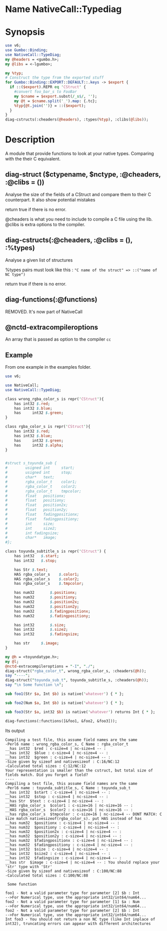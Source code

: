 # Name NativeCall::Typediag

# Synopsis

```perl
use v6;
use Gumbo::Binding;
use NativeCall::TypeDiag;
my @headers = <gumbo.h>;
my @libs = <-lgumbo>;

my %typ;
# Construct the type from the exported stuff
for Gumbo::Binding::EXPORT::DEFAULT::.keys -> $export {
  if ::($export).REPR eq 'CStruct' {
    #convert foo_bar_s to FooBar
    my $cname = $export.subst(/_s$/, '');
    my @t = $cname.split('_').map: {.tc};
    %typ{@t.join('')} = ::($export);
  }
}
diag-cstructs(:cheaders(@headers), :types(%typ), :clibs(@libs));
```


# Description

A module that provide functions to look at your native types. Comparing with the their C equivalent.


## diag-struct ($ctypename, $nctype, :@cheaders, :@clibs = ())

Analyse the size of the fields of a CStruct and compare them to their C counterpart. It also show potential mistakes

return true if there is no error.

@cheaders is what you need to include to compile a C file using the lib. @clibs is extra options to the compiler.

## diag-cstructs(:@cheaders, :@clibs = (), :%types)

Analyse a given list of structures

%types pairs must look like this :
`"C name of the struct" => ::("name of NC type")`

return true if there is no error.

## diag-functions(:@functions)

REMOVED. It's now part of NativeCall

## @nctd-extracompileroptions

An array that is passed as option to the compiler `cc`

## Example

From one example in the examples folder.

```perl
use v6;

use NativeCall;
use NativeCall::TypeDiag;

class wrong_rgba_color_s is repr('CStruct'){
	has	int32 $.red;
	has	int32 $.blue;
	has 	int32 $.green;
}

class rgba_color_s is repr('CStruct'){
	has	int32 $.red;
	has	int32 $.blue;
	has 	int32 $.green;
	has 	int32 $.alpha;
}


#struct s_toyunda_sub {
#        usigned int     start;
#        usigned int     stop;
#        char*   text;
#        rgba_color_t    color1;
#        rgba_color_t    color2;
#        rgba_color_t    tmpcolor;
#        float   positionx;
#        float   positiony;
#        float   position2x;
#        float   position2y;
#        float   fadingpositionx;
#        float   fadingpositiony;
#        int     size;
#        int     size2;
#        int fadingsize;
#        char*   image;
#};

class toyunda_subtitle_s is repr('CStruct') {
	has	int32 	$.start;
	has	int32	$.stop;

	has	Str	$.text;
	HAS	rgba_color_s	$.color1;
	HAS	rgba_color_s	$.color2;
	has	rgba_color_s	$.tmpcolor;

	has	num32		$.positionx;
	has	num32		$.positiony;
	has	num32		$.position2x;
	has	num32		$.position2y;
	has	num32		$.fadingpositionx;
	has	num32		$.fadingpositiony;

	has	int32		$.size;
	has	int32		$.size2;
	has	int32		$.fadingsize;

	has	str		$.image;
}

my @h = <toyundatype.h>;
my @l;
@nctd-extracompileroptions = "-I", "./";
diag-struct("rgba_color_t", wrong_rgba_color_s, :cheaders(@h));
say "----";
diag-struct("toyunda_sub_t", toyunda_subtitle_s, :cheaders(@h));
say "\n Some function \n";

sub foo1(Str $a, Int $b) is native('whatever') { * };

sub foo2(Num $a, Int $b) is native('whatever') { * };

sub foo3(Str $a, int32 $b) is native('whatever') returns Int { * };

diag-functions(:functions([&foo1, &foo2, &foo3]));

```

Its output

```
Compiling a test file, this assume field names are the same
-Perl6 name : wrong_rgba_color_s, C Name : rgba_color_t
__has int32  $red : c-size=4 | nc-size=4 -- : 
__has int32  $blue : c-size=4 | nc-size=4 -- : 
__has int32  $green : c-size=4 | nc-size=4 -- : 
-Size given by sizeof and nativesizeof : C:16/NC:12
-Calculated total sizes : C:12/NC:12
Your representation is smaller than the cstruct, but total size of fields match. Did you forget a field?
----
Compiling a test file, this assume field names are the same
-Perl6 name : toyunda_subtitle_s, C Name : toyunda_sub_t
__has int32  $start : c-size=4 | nc-size=4 -- : 
__has int32  $stop : c-size=4 | nc-size=4 -- : 
__has Str  $text : c-size=4 | nc-size=4 -- : 
__HAS rgba_color_s  $color1 : c-size=16 | nc-size=16 -- : 
__HAS rgba_color_s  $color2 : c-size=16 | nc-size=16 -- : 
__has rgba_color_s  $tmpcolor : c-size=16 | nc-size=4 -- DONT MATCH: C size match nativesizeof(rgba_color_s). put HAS instead of has 
__has num32  $positionx : c-size=4 | nc-size=4 -- : 
__has num32  $positiony : c-size=4 | nc-size=4 -- : 
__has num32  $position2x : c-size=4 | nc-size=4 -- : 
__has num32  $position2y : c-size=4 | nc-size=4 -- : 
__has num32  $fadingpositionx : c-size=4 | nc-size=4 -- : 
__has num32  $fadingpositiony : c-size=4 | nc-size=4 -- : 
__has int32  $size : c-size=4 | nc-size=4 -- : 
__has int32  $size2 : c-size=4 | nc-size=4 -- : 
__has int32  $fadingsize : c-size=4 | nc-size=4 -- : 
__has str  $image : c-size=4 | nc-size=4 -- : You should replace your 'str' type with 'Str'
-Size given by sizeof and nativesizeof : C:100/NC:88
-Calculated total sizes : C:100/NC:88

 Some function 

foo1 - Not a valid parameter type for parameter [2] $b : Int
-->For Numerical type, use the appropriate int32/int64/num64...
foo2 - Not a valid parameter type for parameter [1] $a : Num
-->For Numerical type, use the appropriate int32/int64/num64...
foo2 - Not a valid parameter type for parameter [2] $b : Int
-->For Numerical type, use the appropriate int32/int64/num64...
Int foo3 - You should not return a non NC type (like Int inplace of int32), truncating errors can appear with different architectures

```